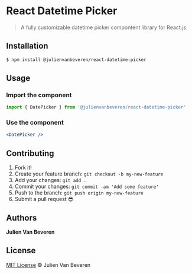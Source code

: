 # React Datetime Picker

> A fully customizable datetime picker compontent library for React.js


## Installation

```sh
$ npm install @julienvanbeveren/react-datetime-picker
```

## Usage

### Import the component

```jsx
import { DatePicker } from '@julienvanbeveren/react-datetime-picker'
```

### Use the component

```jsx
<DatePicker />
```

## Contributing

1.  Fork it!
2.  Create your feature branch: `git checkout -b my-new-feature`
3.  Add your changes: `git add .`
4.  Commit your changes: `git commit -am 'Add some feature'`
5.  Push to the branch: `git push origin my-new-feature`
6.  Submit a pull request :sunglasses:

## Authors

**Julien Van Beveren**

## License

[MIT License](https://andreasonny.mit-license.org/2019https://github.com/julienvanbeveren/react-datetime-picker/blob/master/LICENSE.md) © Julien Van Beveren